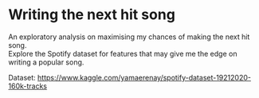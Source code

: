 # Writing the next hit song
An exploratory analysis on maximising my chances of making the next hit song.  
Explore the Spotify dataset for features that may give me the edge on writing a popular song.  
  
Dataset: https://www.kaggle.com/yamaerenay/spotify-dataset-19212020-160k-tracks